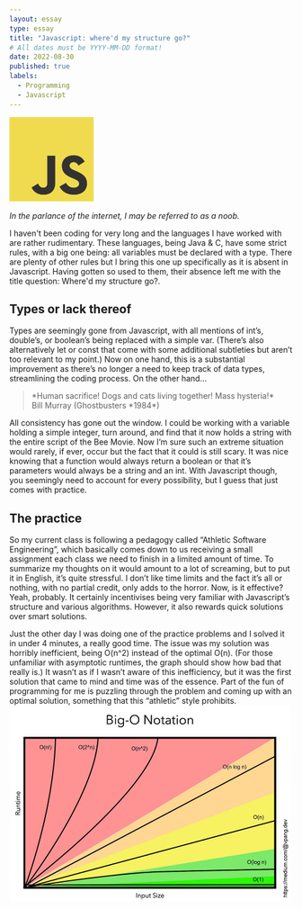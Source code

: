 ```yaml
---
layout: essay
type: essay
title: "Javascript: where'd my structure go?"
# All dates must be YYYY-MM-DD format!
date: 2022-08-30
published: true
labels:
  - Programming
  - Javascript
---
```


<img width="150px" class="rounded float-start pe-4" src="../img/javascript.png">

*In the parlance of the internet, I may be referred to as a noob.*

I haven't been coding for very long and the languages I have worked with are rather rudimentary. These languages, being Java & C, have some strict rules, with a big one being: all variables must be declared with a type. There are plenty of other rules but I bring this one up specifically as it is absent in Javascript. Having gotten so used to them, their absence left me with the title question: Where'd my structure go?.

## Types or lack thereof

Types are seemingly gone from Javascript, with all mentions of int’s, double’s, or boolean’s being replaced with a simple var. (There’s also alternatively let or const that come with some additional subtleties but aren’t too relevant to my point.) Now on one hand, this is a substantial improvement as there’s no longer a need to keep track of data types, streamlining the coding process. On the other hand…

<blockquote>
*Human sacrifice! Dogs and cats living together! Mass hysteria!*
<footer>Bill Murray (Ghostbusters *1984*)</footer>
</blockquote>
 
All consistency has gone out the window. I could be working with a variable holding a simple integer, turn around, and find that it now holds a string with the entire script of the Bee Movie. Now I’m sure such an extreme situation would rarely, if ever, occur but the fact that it could is still scary. It was nice knowing that a function would always return a boolean or that it’s parameters would always be a string and an int. With Javascript though, you seemingly need to account for every possibility, but I guess that just comes with practice.

## The practice

So my current class is following a pedagogy called “Athletic Software Engineering”, which basically comes down to us receiving a small assignment each class we need to finish in a limited amount of time. To summarize my thoughts on it would amount to a lot of screaming, but to put it in English, it’s quite stressful. I don’t like time limits and the fact it’s all or nothing, with no partial credit, only adds to the horror. Now, is it effective? Yeah, probably. It certainly incentivises being very familiar with Javascript’s structure and various algorithms. However, it also rewards quick solutions over smart solutions. 

Just the other day I was doing one of the practice problems and I solved it in under 4 minutes, a really good time. The issue was my solution was horribly inefficient, being O(n^2) instead of the optimal O(n). (For those unfamiliar with asymptotic runtimes, the graph should show how bad that really is.) It wasn’t as if I wasn’t aware of this inefficiency, but it was the first solution that came to mind and time was of the essence. Part of the fun of programming for me is puzzling through the problem and coming up with an optimal solution, something that this “athletic” style prohibits.
<img width="500px" class="rounded float-start pe-4" src="../img/Big_O.jpeg">
